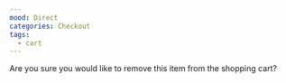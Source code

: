 ```yaml
---
mood: Direct
categories: Checkout
tags:
  - cart
---
```

Are you sure you would like to remove this item from the shopping cart?	